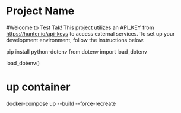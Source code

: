 # Project Name

#Welcome to Test Tak! This project utilizes an API_KEY from https://hunter.io/api-keys  to access external services. To set up your development environment, follow the instructions below.

pip install python-dotenv
from dotenv import load_dotenv

load_dotenv()

# up container
docker-compose up --build --force-recreate
